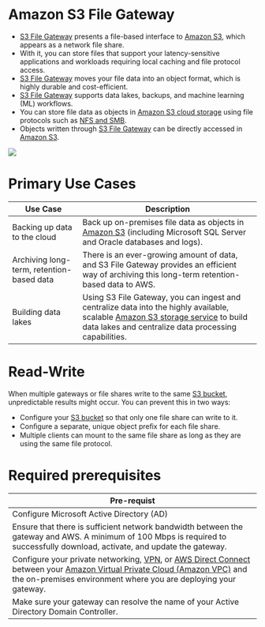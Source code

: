 # Amazon S3 File Gateway
- [S3 File Gateway](https://aws.amazon.com/storagegateway/file/s3/) presents a file-based interface to [Amazon S3](../3_ObjectStorageS3/Readme.md), which appears as a network file share.
- With it, you can store files that support your latency-sensitive applications and workloads requiring local caching and file protocol access.
- [S3 File Gateway]() moves your file data into an object format, which is highly durable and cost-efficient.
- [S3 File Gateway]() supports data lakes, backups, and machine learning (ML) workflows.
- You can store file data as objects in [Amazon S3 cloud storage](../3_ObjectStorageS3/Readme.md) using file protocols such as [NFS and SMB](../Network-Protocol-Support.md).
- Objects written through [S3 File Gateway]() can be directly accessed in [Amazon S3](../3_ObjectStorageS3/Readme.md).

![](https://d1.awsstatic.com/cloud-storage/Amazon%20S3%20File%20Gateway%20How%20It%20Works%20Diagram.96e9f7180c6ec8b6212b4d6fadc4a9ac4507b421.png)

# Primary Use Cases

| Use Case                                  | Description                                                                                                                                                                                                                |
|-------------------------------------------|----------------------------------------------------------------------------------------------------------------------------------------------------------------------------------------------------------------------------|
| Backing up data to the cloud              | Back up on-premises file data as objects in [Amazon S3](../3_ObjectStorageS3/Readme.md) (including Microsoft SQL Server and Oracle databases and logs).                                                                    |
| Archiving long-term, retention-based data | There is an ever-growing amount of data, and S3 File Gateway provides an efficient way of archiving this long-term retention-based data to AWS.                                                                            |
| Building data lakes                       | Using S3 File Gateway, you can ingest and centralize data into the highly available, scalable [Amazon S3 storage service](../3_ObjectStorageS3/Readme.md) to build data lakes and centralize data processing capabilities. |

# Read-Write
When multiple gateways or file shares write to the same [S3 bucket](../3_ObjectStorageS3/Readme.md), unpredictable results might occur. You can prevent this in two ways:
- Configure your [S3 bucket](../3_ObjectStorageS3/Readme.md) so that only one file share can write to it.
- Conﬁgure a separate, unique object preﬁx for each ﬁle share.
- Multiple clients can mount to the same file share as long as they are using the same file protocol.

# Required prerequisites

| Pre-requist                                                                                                                                                                                                                                                                                                                                                                                                                                     |
|-------------------------------------------------------------------------------------------------------------------------------------------------------------------------------------------------------------------------------------------------------------------------------------------------------------------------------------------------------------------------------------------------------------------------------------------------|
| Configure Microsoft Active Directory (AD)                                                                                                                                                                                                                                                                                                                                                                                                       |
| Ensure that there is sufficient network bandwidth between the gateway and AWS. A minimum of 100 Mbps is required to successfully download, activate, and update the gateway.                                                                                                                                                                                                                                                                    |
| Configure your private networking, [VPN](../../1_NetworkingAndContentDelivery/4_HybridConnectivity/AWSSiteToSiteVPN.md), or [AWS Direct Connect](../../1_NetworkingAndContentDelivery/4_HybridConnectivity/AWSDirectConnect.md) between your [Amazon Virtual Private Cloud (Amazon VPC)](../../1_NetworkingAndContentDelivery/3_NetworkFoundationsVPC/Readme.md) and the on-premises environment where you are deploying your gateway. |
| Make sure your gateway can resolve the name of your Active Directory Domain Controller.                                                                                                                                                                                                                                                                                                                                                         |